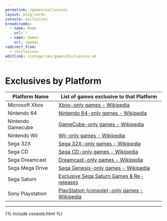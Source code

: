 ```yaml
---
permalink: /games/exclusives
layout: blog-cards
console: exclusives
breadcrumbs:
  - name: Home
    url: /
  - name: Games
    url: /games
redirect_from:
  - /exclusives
editlink: /categories/games/Exclusives.md
---
```

# Exclusives by Platform 

Platform Name | List of games exclusive to that Platform
---|---
Microsoft Xbox | [Xbox-only games - Wikipedia](https://en.wikipedia.org/wiki/Category:Xbox-only_games)
Nintendo 64 | [Nintendo 64-only games - Wikipedia](https://en.wikipedia.org/wiki/Category:Nintendo_64-only_games)
Nintendo Gamecube | [GameCube-only games - Wikipedia](https://en.wikipedia.org/wiki/Category:GameCube-only_games)
Nintendo Wii | [Wii-only games - Wikipedia](https://en.wikipedia.org/wiki/Category:Wii-only_games)
Sega 32X | [Sega 32X-only games - Wikipedia](https://en.wikipedia.org/wiki/Category:Sega_32X-only_games)
Sega CD |[Sega CD-only games - Wikipedia](https://en.wikipedia.org/wiki/Category:Sega_CD-only_games)
Sega Dreamcast | [Dreamcast-only games - Wikipedia](https://en.wikipedia.org/wiki/Category:Dreamcast-only_games)
Sega Mega Drive | [Sega Genesis-only games - Wikipedia](https://en.wikipedia.org/wiki/Category:Sega_Genesis-only_games)
Sega Saturn | [Exclusive Sega Saturn Games & Re-releases](https://www.retroreversing.com/sega-saturn-exclusives/)
Sony Playstation | [PlayStation (console)-only games - Wikipedia](https://en.wikipedia.org/wiki/Category:PlayStation_(console)-only_games)

---

<div>
{% include console.html %}
</div>
